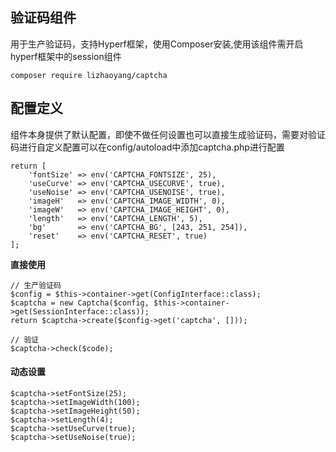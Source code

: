 **验证码组件**
------

用于生产验证码，支持Hyperf框架，使用Composer安装,使用该组件需开启hyperf框架中的session组件

```
composer require lizhaoyang/captcha
```

**配置定义**
------

组件本身提供了默认配置，即使不做任何设置也可以直接生成验证码，需要对验证码进行自定义配置可以在config/autoload中添加captcha.php进行配置

```
return [
    'fontSize' => env('CAPTCHA_FONTSIZE', 25),
    'useCurve' => env('CAPTCHA_USECURVE', true), 
    'useNoise' => env('CAPTCHA_USENOISE', true),
    'imageH'   => env('CAPTCHA_IMAGE_WIDTH', 0),
    'imageW'   => env('CAPTCHA_IMAGE_HEIGHT', 0),
    'length'   => env('CAPTCHA_LENGTH', 5),
    'bg'       => env('CAPTCHA_BG', [243, 251, 254]),
    'reset'    => env('CAPTCHA_RESET', true)
];
```

**直接使用**

```
// 生产验证码
$config = $this->container->get(ConfigInterface::class);
$captcha = new Captcha($config, $this->container->get(SessionInterface::class));
return $captcha->create($config->get('captcha', []));

// 验证
$captcha->check($code);
```

#### 动态设置
```
$captcha->setFontSize(25);
$captcha->setImageWidth(100);
$captcha->setImageHeight(50);
$captcha->setLength(4);
$captcha->setUseCurve(true);
$captcha->setUseNoise(true);
```
